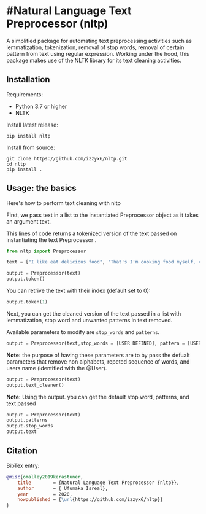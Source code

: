 ﻿# #Natural Language Text Preprocessor (nltp)

A simplified package for automating text preprocessing activities such as lemmatization, tokenization, removal of stop words, removal of certain pattern from text using regular expression. Working under the hood, this package makes use of the NLTK library for its text cleaning activities. 

## Installation

Requirements:

- Python 3.7 or higher
- NLTK

Install latest release:

```
pip install nltp
```

Install from source:

```
git clone https://github.com/izzyx6/nltp.git
cd nltp
pip install .
```


## Usage: the basics

Here's how to perform text cleaning with nltp

First, we pass text in a list to the instantiated Preprocessor object as it takes an argument text.

This lines of code returns a tokenized version of the text passed on instantiating the text Preprocessor .

```python
from nltp import Preprocessor

text = ["I like eat delicious food", "That's I'm cooking food myself, case '10 Best Foods' helps lot, also 'Best Before (Shelf Life)'"]

output = Preprocessor(text)
output.token()

```
You can retrive the text with their index (default set to 0):

```python
output.token(1)

```


Next, you can get the cleaned version of the text passed in a list with lemmatization, stop word and unwanted patterns in text removed.

Available parameters to modify are `stop_words` and `patterns`.

```python
output = Preprocessor(text,stop_words = [USER DEFINED], pattern = [USER DEFINED])
```

**Note:** the purpose of having these parameters are to by pass the defualt parameters that remove non alphabets, repeted sequence of words, and users name (identified with the @User).

```python
output = Preprocessor(text)
output.text_cleaner()
```
**Note:** Using the output. you can get the default stop word, patterns, and text passed

```python
output = Preprocessor(text)
output.patterns
output.stop_words
output.text
```

## Citation

BibTex entry:
```bibtex
@misc{omalley2019kerastuner,
	title        = {Natural Language Text Preprocessor {nltp}},
	author       = { Ufumaka Isreal},
	year         = 2020,
	howpublished = {\url{https://github.com/izzyx6/nltp}}
}
```

